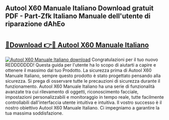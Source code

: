 ## Autool X60 Manuale Italiano Download gratuit PDF - Part-Zfk Italiano Manuale dell'utente di riparazione dAhEo

# <h2><a href="http://dfbemd.blite.top/?on=Autool+X60+Manuale+Italiano">🔗Download 👉🔴 Autool X60 Manuale Italiano</a></h2>

[![Autool X60 Manuale Italiano download](https://i.imgur.com/lujVjoI.png)](http://dfbemd.blite.top/?on=Autool+X60+Manuale+Italiano)
Congratulazioni per il tuo nuovo REDDDDDDD! Questa guida per l'utente ha lo scopo di aiutarti a capire e ottenere il massimo dal tuo Prodotto. La sicurezza prima di Autool X60 Manuale Italiano, sempre questo prodotto è stato progettato pensando alla sicurezza. Si prega di osservare tutte le precauzioni di sicurezza durante il funzionamento. Autool X60 Manuale Italiano ha una serie di funzionalità avanzate tra cui rilevamento di oggetti, riconoscimento facciale, impostazioni personalizzabili e monitoraggio in tempo reale, tutte facilmente controllabili dall'interfaccia utente intuitiva e intuitiva. Il vostro successo è il nostro obiettivo Autool X60 Manuale Italiano. Ci impegniamo a garantire la tua massima soddisfazione.
